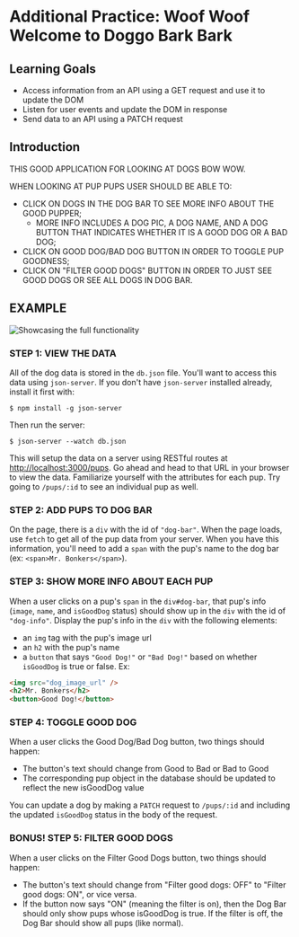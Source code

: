# Additional Practice: Woof Woof Welcome to Doggo Bark Bark

## Learning Goals

- Access information from an API using a GET request and use it to update the
  DOM
- Listen for user events and update the DOM in response
- Send data to an API using a PATCH request

## Introduction

THIS GOOD APPLICATION FOR LOOKING AT DOGS BOW WOW.

WHEN LOOKING AT PUP PUPS USER SHOULD BE ABLE TO:

- CLICK ON DOGS IN THE DOG BAR TO SEE MORE INFO ABOUT THE GOOD PUPPER;
  - MORE INFO INCLUDES A DOG PIC, A DOG NAME, AND A DOG BUTTON THAT INDICATES
    WHETHER IT IS A GOOD DOG OR A BAD DOG;
- CLICK ON GOOD DOG/BAD DOG BUTTON IN ORDER TO TOGGLE PUP GOODNESS;
- CLICK ON "FILTER GOOD DOGS" BUTTON IN ORDER TO JUST SEE GOOD DOGS OR SEE
  ALL DOGS IN DOG BAR.

## EXAMPLE

![Showcasing the full functionality](https://curriculum-content.s3.amazonaws.com/phase-1/woof-woof-js-practice/woof-woof-demo.gif)

### STEP 1: VIEW THE DATA

All of the dog data is stored in the `db.json` file. You'll want to access this
data using `json-server`. If you don't have `json-server` installed already,
install it first with:

```console
$ npm install -g json-server
```

Then run the server:

```console
$ json-server --watch db.json
```

This will setup the data on a server using RESTful routes at
[http://localhost:3000/pups](http://localhost:3000/pups). Go ahead and head to
that URL in your browser to view the data. Familiarize yourself with the
attributes for each pup. Try going to `/pups/:id` to see an individual pup as
well.

### STEP 2: ADD PUPS TO DOG BAR

On the page, there is a `div` with the id of `"dog-bar"`. When the page loads,
use `fetch` to get all of the pup data from your server. When you have this
information, you'll need to add a `span` with the pup's name to the dog bar (ex:
`<span>Mr. Bonkers</span>`).

### STEP 3: SHOW MORE INFO ABOUT EACH PUP

When a user clicks on a pup's `span` in the `div#dog-bar`, that pup's info
(`image`, `name`, and `isGoodDog` status) should show up in the `div` with the
id of `"dog-info"`. Display the pup's info in the `div` with the following
elements:

- an `img` tag with the pup's image url
- an `h2` with the pup's name
- a `button` that says `"Good Dog!"` or `"Bad Dog!"` based on whether
  `isGoodDog` is true or false. Ex:

```html
<img src="dog_image_url" />
<h2>Mr. Bonkers</h2>
<button>Good Dog!</button>
```

### STEP 4: TOGGLE GOOD DOG

When a user clicks the Good Dog/Bad Dog button, two things should happen:

- The button's text should change from Good to Bad or Bad to Good
- The corresponding pup object in the database should be updated to reflect the
  new isGoodDog value

You can update a dog by making a `PATCH` request to `/pups/:id` and including
the updated `isGoodDog` status in the body of the request.

### BONUS! STEP 5: FILTER GOOD DOGS

When a user clicks on the Filter Good Dogs button, two things should happen:

- The button's text should change from "Filter good dogs: OFF" to "Filter good
  dogs: ON", or vice versa.
- If the button now says "ON" (meaning the filter is on), then the Dog Bar
  should only show pups whose isGoodDog  is true. If the filter is off,
  the Dog Bar should show all pups (like normal).
